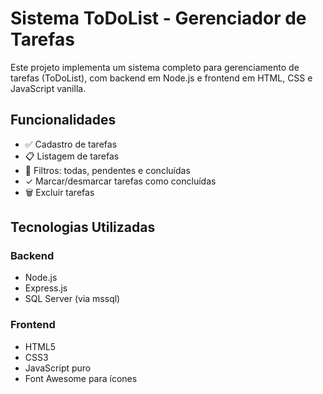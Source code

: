 # Sistema ToDoList - Gerenciador de Tarefas

Este projeto implementa um sistema completo para gerenciamento de tarefas (ToDoList), com backend em Node.js e frontend em HTML, CSS e JavaScript vanilla.

## Funcionalidades

- ✅ Cadastro de tarefas
- 📋 Listagem de tarefas
- 🔄 Filtros: todas, pendentes e concluídas
- ✓ Marcar/desmarcar tarefas como concluídas
- 🗑️ Excluir tarefas

## Tecnologias Utilizadas

### Backend
- Node.js
- Express.js
- SQL Server (via mssql)

### Frontend
- HTML5
- CSS3
- JavaScript puro
- Font Awesome para ícones
